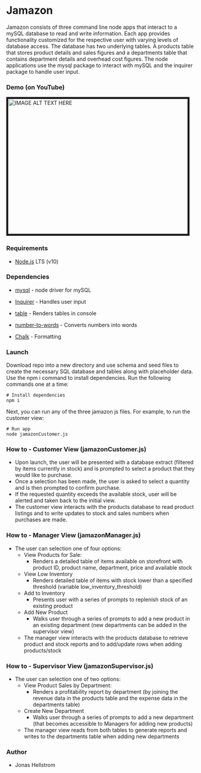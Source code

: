 # Jamazon
Jamazon consists of three command line node apps that interact to a mySQL database to read and write information. Each app provides functionality customized for the respective user with varying levels of database access. The database has two underlying tables. A products table that stores product details and sales figures and a departments table that contains department details and overhead cost figures. The node applications use the mysql package to interact with mySQL and the inquirer package to handle user input.

### Demo (on YouTube)
<a href="http://www.youtube.com/watch?feature=player_embedded&v=W1brMi3FY7U
" target="_blank"><img src="http://img.youtube.com/vi/W1brMi3FY7U/0.jpg" 
alt="IMAGE ALT TEXT HERE" width="480" height="360" border="5" /></a>

### Requirements

  * [Node.js](https://nodejs.org/) LTS (v10)
  
### Dependencies

   * [mysql](https://www.npmjs.com/package/mysql) - node driver for mySQL
    
   * [Inquirer](https://www.npmjs.com/package/inquirer) - Handles user input
   
   * [table](https://www.npmjs.com/package/table) - Renders tables in console
   
   * [number-to-words](https://www.npmjs.com/package/number-to-words) - Converts numbers into words
   
   * [Chalk](https://www.npmjs.com/package/chalk) - Formatting

### Launch

Download repo into a new directory and use schema and seed files to create the necessary SQL database and tables along with placeholder data. Use the npm i command to install dependencies. Run the following commands one at a time:

```console
# Install dependencies
npm i
```
Next, you can run any of the three jamazon js files. For example, to run the customer view:

```console
# Run app
node jamazonCustomer.js

```

### How to - Customer View (jamazonCustomer.js)

- Upon launch, the user will be presented with a database extract (filtered by items currently in stock) and is prompted to select a product that they would like to purchase. 
- Once a selection has been made, the user is asked to select a quantity and is then prompted to confirm purchase. 
- If the requested quantity exceeds the available stock, user will be alerted and taken back to the initial view.
- The customer view interacts with the products database to read product listings and to write updates to stock and sales numbers when purchases are made.

### How to - Manager View (jamazonManager.js)

- The user can selection one of four options:
  - View Products for Sale:
    - Renders a detailed table of items available on storefront with product ID, product name, department, price and available stock
  - View Low Inventory
    - Renders detailed table of items with stock lower than a specified threshold (variable low_inventory_threshold)
  - Add to Inventory
    - Presents user with a series of prompts to replenish stock of an existing product
  - Add New Product
    - Walks user through a series of prompts to add a new product in an existing department (new departments can be added in the supervisor view)
  - The manager view interacts with the products database to retrieve product and stock reports and to add/update rows when adding products/stock

### How to - Supervisor View (jamazonSupervisor.js)

- The user can selection one of two options:
  - View Product Sales by Department:
    - Renders a profitability report by department (by joining the revenue data in the products table and the expense data in the departments table)
  - Create New Department
    - Walks user through a series of prompts to add a new department (that becomes accessible to Managers for adding new products)
  - The manager view reads from both tables to generate reports and writes to the departments table when adding new departments

### Author

* Jonas Hellstrom

